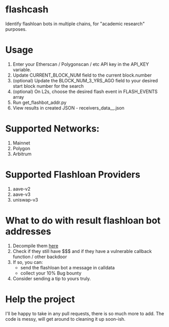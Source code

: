 # flashcash

Identify flashloan bots in multiple chains, for "academic research" purposes.

# Usage

1.  Enter your Etherscan / Polygonscan / etc API key in the API_KEY variable.
2.  Update CURRENT_BLOCK_NUM field to the current block.number
2.  (optional) Update the BLOCK_NUM_3_YRS_AGO field to your desired start block number for the search
3.  (optional) On L2s, choose the desired flash event in FLASH_EVENTS array
4.  Run get_flashbot_addr.py
5.  View results in created JSON - receivers_data_<chain>_<date>.json

# Supported Networks:

1.  Mainnet
2.  Polygon
3.  Arbitrum

# Supported Flashloan Providers

1.  aave-v2
2.  aave-v3
3.  uniswap-v3

# What to do with result flashloan bot addresses

1.  Decompile them [here](https://ethervm.io/decompile)
2.  Check if they still have $$$ and if they have a vulnerable callback function / other backdoor
3.  If so, you can:
    - send the flashloan bot a message in calldata
    - collect your 10% Bug bounty
4.  Consider sending a tip to yours truly.

# Help the project

I'll be happy to take in any pull requests, there is so much more to add. The code is messy, will get around to cleaning it up soon-ish.
